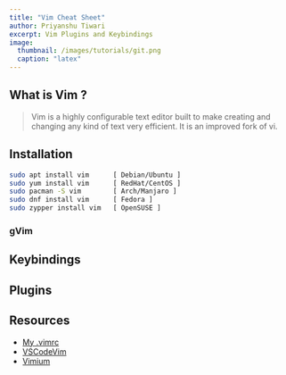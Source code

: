 ```yaml
---
title: "Vim Cheat Sheet"
author: Priyanshu Tiwari
excerpt: Vim Plugins and Keybindings
image: 
  thumbnail: /images/tutorials/git.png
  caption: "latex"
---
```


## What is Vim ?

> Vim is a highly configurable text editor built to make creating and changing any kind of text very efficient. It is an improved fork of vi.

## Installation

```bash
sudo apt install vim      [ Debian/Ubuntu ]
sudo yum install vim      [ RedHat/CentOS ]
sudo pacman -S vim        [ Arch/Manjaro ]
sudo dnf install vim      [ Fedora ]
sudo zypper install vim   [ OpenSUSE ]
```

### gVim

## Keybindings

## Plugins

## Resources

* [My .vimrc](https://gist.github.com/ahampriyanshu/27044cee6455ecd566f340b99f7595c3)
* [VSCodeVim](https://marketplace.visualstudio.com/items?itemName=vscodevim.vim)
* [Vimium](https://chrome.google.com/webstore/detail/vimium/dbepggeogbaibhgnhhndojpepiihcmeb)
